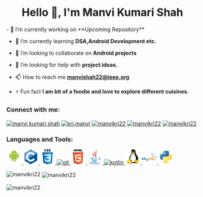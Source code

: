 <h1 align="center">Hello 👋, I'm Manvi Kumari Shah</h1>
- 🔭 I’m currently working on **Upcoming Repository**

- 🌱 I’m currently learning **DSA,Android Development etc.**

- 👯 I’m looking to collaborate on **Android projects**

- 🤝 I’m looking for help with **project ideas.**

- 📫 How to reach me **manvishah22@ieee.org**

- ⚡ Fun fact **I am bit of a foodie and love to explore different cuisines.**

<h3 align="left">Connect with me:</h3>
<p align="left">
<a href="https://linkedin.com/in/manvi kumari shah" target="blank"><img align="center" src="https://raw.githubusercontent.com/rahuldkjain/github-profile-readme-generator/master/src/images/icons/Social/linked-in-alt.svg" alt="manvi kumari shah" height="30" width="40" /></a>
<a href="https://instagram.com/kri.manvi" target="blank"><img align="center" src="https://raw.githubusercontent.com/rahuldkjain/github-profile-readme-generator/master/src/images/icons/Social/instagram.svg" alt="kri.manvi" height="30" width="40" /></a>
<a href="https://www.codechef.com/users/manvikri22" target="blank"><img align="center" src="https://cdn.jsdelivr.net/npm/simple-icons@3.1.0/icons/codechef.svg" alt="manvikri22" height="30" width="40" /></a>
<a href="https://www.hackerrank.com/manvikri22" target="blank"><img align="center" src="https://raw.githubusercontent.com/rahuldkjain/github-profile-readme-generator/master/src/images/icons/Social/hackerrank.svg" alt="manvikri22" height="30" width="40" /></a>
<a href="https://www.leetcode.com/manvikri22" target="blank"><img align="center" src="https://raw.githubusercontent.com/rahuldkjain/github-profile-readme-generator/master/src/images/icons/Social/leet-code.svg" alt="manvikri22" height="30" width="40" /></a>
</p>

<h3 align="left">Languages and Tools:</h3>
<p align="left"> <a href="https://developer.android.com" target="_blank" rel="noreferrer"> <img src="https://raw.githubusercontent.com/devicons/devicon/master/icons/android/android-original-wordmark.svg" alt="android" width="40" height="40"/> </a> <a href="https://www.cprogramming.com/" target="_blank" rel="noreferrer"> <img src="https://raw.githubusercontent.com/devicons/devicon/master/icons/c/c-original.svg" alt="c" width="40" height="40"/> </a> <a href="https://www.w3schools.com/css/" target="_blank" rel="noreferrer"> <img src="https://raw.githubusercontent.com/devicons/devicon/master/icons/css3/css3-original-wordmark.svg" alt="css3" width="40" height="40"/> </a> <a href="https://git-scm.com/" target="_blank" rel="noreferrer"> <img src="https://www.vectorlogo.zone/logos/git-scm/git-scm-icon.svg" alt="git" width="40" height="40"/> </a> <a href="https://www.w3.org/html/" target="_blank" rel="noreferrer"> <img src="https://raw.githubusercontent.com/devicons/devicon/master/icons/html5/html5-original-wordmark.svg" alt="html5" width="40" height="40"/> </a> <a href="https://www.java.com" target="_blank" rel="noreferrer"> <img src="https://raw.githubusercontent.com/devicons/devicon/master/icons/java/java-original.svg" alt="java" width="40" height="40"/> </a> <a href="https://kotlinlang.org" target="_blank" rel="noreferrer"> <img src="https://www.vectorlogo.zone/logos/kotlinlang/kotlinlang-icon.svg" alt="kotlin" width="40" height="40"/> </a> <a href="https://www.linux.org/" target="_blank" rel="noreferrer"> <img src="https://raw.githubusercontent.com/devicons/devicon/master/icons/linux/linux-original.svg" alt="linux" width="40" height="40"/> </a> <a href="https://www.mysql.com/" target="_blank" rel="noreferrer"> <img src="https://raw.githubusercontent.com/devicons/devicon/master/icons/mysql/mysql-original-wordmark.svg" alt="mysql" width="40" height="40"/> </a> <a href="https://www.python.org" target="_blank" rel="noreferrer"> <img src="https://raw.githubusercontent.com/devicons/devicon/master/icons/python/python-original.svg" alt="python" width="40" height="40"/> </a> </p>

<p><img align="left" src="https://github-readme-stats.vercel.app/api/top-langs?username=manvikri22&show_icons=true&locale=en&layout=compact" alt="manvikri22" /></p>

<p>&nbsp;<img align="center" src="https://github-readme-stats.vercel.app/api?username=manvikri22&show_icons=true&locale=en" alt="manvikri22" /></p>

<p><img align="center" src="https://github-readme-streak-stats.herokuapp.com/?user=manvikri22&" alt="manvikri22" /></p>
